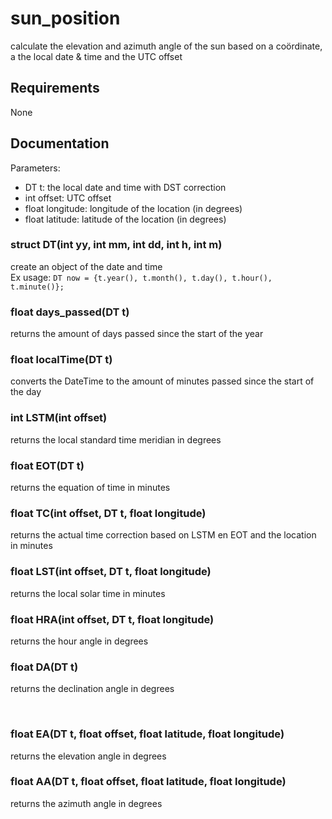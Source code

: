 # sun_position
calculate the elevation and azimuth angle of the sun based on a coördinate, a the local date &amp; time and the UTC offset

## Requirements
None

## Documentation
Parameters: 
* DT t: the local date and time with DST correction
* int offset: UTC offset
* float longitude: longitude of the location (in degrees)
* float latitude: latitude of the location (in degrees)

### struct DT(int yy, int mm, int dd, int h, int m)
create an object of the date and time  
Ex usage: `DT now = {t.year(), t.month(), t.day(), t.hour(), t.minute()};`

### float days_passed(DT t)
returns the amount of days passed since the start of the year

### float localTime(DT t)
converts the DateTime to the amount of minutes passed since the start of the day

### int LSTM(int offset)
returns the local standard time meridian in degrees

### float EOT(DT t)
returns the equation of time in minutes

### float TC(int offset, DT t, float longitude)
returns the actual time correction based on LSTM en EOT and the location in minutes

### float LST(int offset, DT t, float longitude)
returns the local solar time in minutes

### float HRA(int offset, DT t, float longitude)
returns the hour angle in degrees

### float DA(DT t)
returns the declination angle in degrees

<br/>

### float EA(DT t, float offset, float latitude, float longitude)
returns the elevation angle in degrees

### float AA(DT t, float offset, float latitude, float longitude)
returns the azimuth angle in degrees

